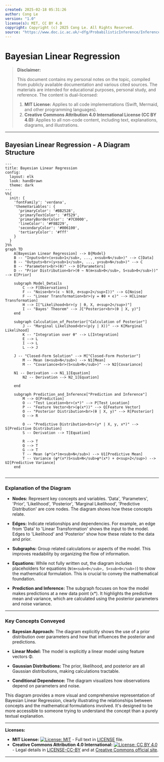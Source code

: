 ```yaml
---
created: 2025-02-18 05:31:26
author: Cong Le
version: "1.0"
license(s): MIT, CC BY 4.0
copyright: Copyright (c) 2025 Cong Le. All Rights Reserved.
source: "https://www.doc.ic.ac.uk/~dfg/ProbabilisticInference/InferenceAndMachineLearningNotes.pdf"
---
```




# Bayesian Linear Regression
> **Disclaimer:**
>
> This document contains my personal notes on the topic,
> compiled from publicly available documentation and various cited sources.
> The materials are intended for educational purposes, personal study, and reference.
> The content is dual-licensed:
> 1. **MIT License:** Applies to all code implementations (Swift, Mermaid, and other programming languages).
> 2. **Creative Commons Attribution 4.0 International License (CC BY 4.0):** Applies to all non-code content, including text, explanations, diagrams, and illustrations.
---


## Bayesian Linear Regression - A Diagram Structure


```mermaid
---
title: Bayesian Linear Regression
config:
  layout: elk
  look: handDrawn
  theme: dark
---
%%{
  init: {
    'fontFamily': 'verdana',
    'themeVariables': {
      'primaryColor': '#BB2528',
      'primaryTextColor': '#f529',
      'primaryBorderColor': '#7C0000',
      'lineColor': '#F8B229',
      'secondaryColor': '#006100',
      'tertiaryColor': '#fff'
    }
  }
}%%
graph TD
    A[Bayesian Linear Regression] --> B{Model}
    B -- "Inputs<br>(x<sub>1</sub>, ..., x<sub>N</sub>)" --> C[Data]
    B -- "Outputs<br>(y<sub>1</sub>, ..., y<sub>N</sub>)" --> C
    B -- "Parameters<br>(θ)" --> D[Parameters]
    D -- "Prior Distribution<br>(θ ~ N(m<sub>0</sub>, S<sub>0</sub>))" --> E[Prior]
    
    subgraph Model_Details
        C --> F[Observations]
        F -- "Noise<br>(ϵ ~ N(0, σ<sup>2</sup>I))" --> G[Noise]
        F -- "Linear Transformation<br>(y = Φθ + ϵ)" --> H[Linear Transformation]
        H --> I["Likelihood<br>(y | θ, X, σ<sup>2</sup>)"]
        I -- "Bayes' Theorem" --> J["Posterior<br>(θ | X, y)"]
    end
    
    subgraph Calculation_of_Posterior["Calculation of Posterior"]
        J -- "Marginal Likelihood<br>(p(y | X))" --> K[Marginal Likelihood]
        K -- "Integration over θ" --> L[Integration]
        E --> L
        I --> L
        L --> J
    
    J -- "Closed-Form Solution" --> M["Closed-Form Posterior"]
        M -- Mean (m<sub>N</sub>) --> N1[Mean]
        M -- "Covariance<br>(S<sub>N</sub>)" --> N2[Covariance]
        
    N1 -- Derivation --> N1_1[Equation]
        N2 -- Derivation --> N2_1[Equation]

    end

    subgraph Prediction_and_Inference["Prediction and Inference"]
        M --> O[Prediction]
        O -- "Test Location<br>(x*)" --> P[Test Location]
        P -- "Feature Vector<br>(φ(x*))" --> Q[Feature Vector]
        O -- "Posterior Distribution<br>(θ | X, y)" --> R[Posterior]
        Q --> R

        O -- "Predictive Distribution<br>(y* | X, y, x*)" --> S[Predictive Distribution]
        S -- Derivation --> T[Equation]
        
        R --> T
        Q --> T
        G --> T
        T -- Mean (φ*(x*)m<sub>N</sub>) --> U1[Predictive Mean]
        T -- Variance (φ*(x*)S<sub>N</sub>φ*(x*) + σ<sup>2</sup>) --> U2[Predictive Variance]
    end
    
```


---

### Explanation of the Diagram

* **Nodes:** Represent key concepts and variables.  'Data', 'Parameters', 'Prior', 'Likelihood', 'Posterior', 'Marginal Likelihood', 'Predictive Distribution' are core nodes.  The diagram shows how these concepts relate.

* **Edges:** Indicate relationships and dependencies.  For example, an edge from 'Data' to 'Linear Transformation' shows the input to the model.  Edges to 'Likelihood' and 'Posterior' show how these relate to the data and prior.

* **Subgraphs:** Group related calculations or aspects of the model.  This improves readability by organizing the flow of information.

* **Equations:** While not fully written out, the diagram includes placeholders for equations (`N(m<sub>0</sub>, S<sub>0</sub>)`) to show the mathematical formulation.  This is crucial to convey the mathematical foundation.

* **Prediction and Inference:** The subgraph focuses on how the model makes predictions at a new data point (x*).  It highlights the predictive mean and variance, which are calculated using the posterior parameters and noise variance.

---


### Key Concepts Conveyed

* **Bayesian Approach:** The diagram explicitly shows the use of a prior distribution over parameters and how that influences the posterior and predictions.

* **Linear Model:** The model is explicitly a linear model using feature vectors Φ.

* **Gaussian Distributions:** The prior, likelihood, and posterior are all Gaussian distributions, making calculations tractable.

* **Conditional Dependence:** The diagram visualizes how observations depend on parameters and noise.


This diagram provides a more visual and comprehensive representation of Bayesian Linear Regression, clearly illustrating the relationships between concepts and the mathematical formulations involved.  It's designed to be more accessible to someone trying to understand the concept than a purely textual explanation.



---
**Licenses:**

- **MIT License:**  [![License: MIT](https://img.shields.io/badge/License-MIT-yellow.svg)](LICENSE) - Full text in [LICENSE](LICENSE) file.
- **Creative Commons Attribution 4.0 International:** [![License: CC BY 4.0](https://licensebuttons.net/l/by/4.0/88x31.png)](LICENSE-CC-BY) - Legal details in [LICENSE-CC-BY](LICENSE-CC-BY) and at [Creative Commons official site](http://creativecommons.org/licenses/by/4.0/).

---